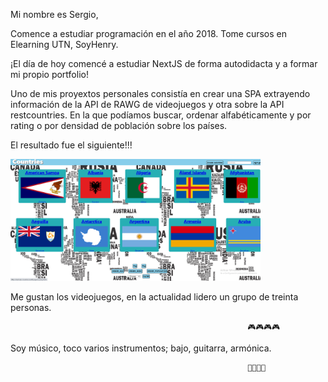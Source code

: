 Mi nombre es Sergio,

Comence a estudiar programación en el año 2018.
Tome cursos en Elearning UTN, SoyHenry.

¡El día de hoy comencé a estudiar NextJS de forma autodidacta y a formar mi propio portfolio!


Uno de mis proyextos personales consistía 
en crear una SPA extrayendo información de
la API de RAWG de videojuegos
y otra sobre la API restcountries.
En la que podíamos buscar,
ordenar alfabéticamente y por
rating o por densidad de
población sobre los países.

El resultado fue el siguiente!!!

<img src="https://github.com/SergioAriel/SergioAriel/blob/d411372debf1482e81380cc9f0f9617dee09a396/countries.png" heigth="400px" width="400px"/>


Me gustan los videojuegos, en la
actualidad lidero un grupo de
treinta personas.

                                                         🎮🎮🎮🎮

Soy músico, toco varios
instrumentos; bajo, guitarra,
armónica.

                                                         🎸🎼🎸🎼
